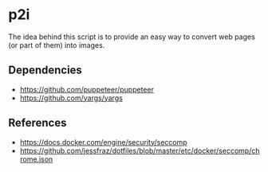 # p2i

The idea behind this script is to provide an easy way to convert web pages (or part of them) into images.

## Dependencies

- https://github.com/puppeteer/puppeteer
- https://github.com/yargs/yargs

## References

- https://docs.docker.com/engine/security/seccomp
- https://github.com/jessfraz/dotfiles/blob/master/etc/docker/seccomp/chrome.json

